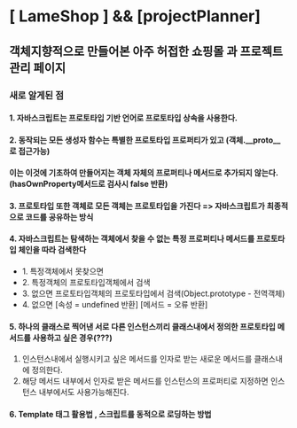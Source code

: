 <h1> [ LameShop ] && [projectPlanner] </h1>
<h2>객체지향적으로 만들어본 아주 허접한 쇼핑몰  과  프로젝트 관리 페이지 </h2>

<h3>새로 알게된 점</h3>
<h4>1. 자바스크립트는 프로토타입 기반 언어로 프로토타입 상속을 사용한다.</h4>

<h4>2. 동작되는 모든 생성자 함수는 특별한 프로토타입 프로퍼티가 있고 (객체.__proto__ 로 접근가능)</h4>
<h4> 이는 이것에 기초하여 만들어지는 객체 자체의 프로퍼티나 메서드로 추가되지 않는다. (hasOwnProperty메서드로 검사시 false 반환)</h4>

<h4>3. 프로토타입 또한 객체로 모든 객체는 프로토타입을 가진다 => 자바스크립트가 최종적으로 코드를 공유하는 방식 </h4>
<h4>4. 자바스크립트는 탐색하는 객체에서 찾을 수 없는 특정 프로퍼티나 메서드를 프로토타입 체인을 따라 검색한다</h4>
<ul> 
  <li>1. 특정객체에서 못찾으면</li> 
  <li>2. 특정객체의 프로토타입객체에서 검색</li>
  <li>3. 없으면 프로토타입객체의 프로토타입에서 검색(Object.prototype - 전역객체)</li>
  <li>4. 없으면 [속성 = undefined 반환] [메서드 = 오류 반환]</li>
</ul>  
<h4>5. 하나의 클래스로 찍어낸 서로 다른 인스턴스끼리 클래스내에서 정의한 프로토타입 메서드를 사용하고 싶은 경우(???) </h4>
<ol>
  <li>인스턴스내에서 실행시키고 싶은 메서드를 인자로 받는 새로운 메서드를 클래스내에 정의한다.</li>
  <li>해당 메서드 내부에서 인자로 받은 메서드를 인스턴스의 프로퍼티로 지정하면 인스턴스 내부에서도 사용가능해진다.</li>
</ol>

<h4>
  6. Template 태그 활용법 , 스크립트를 동적으로 로딩하는 방법 
</h4>
